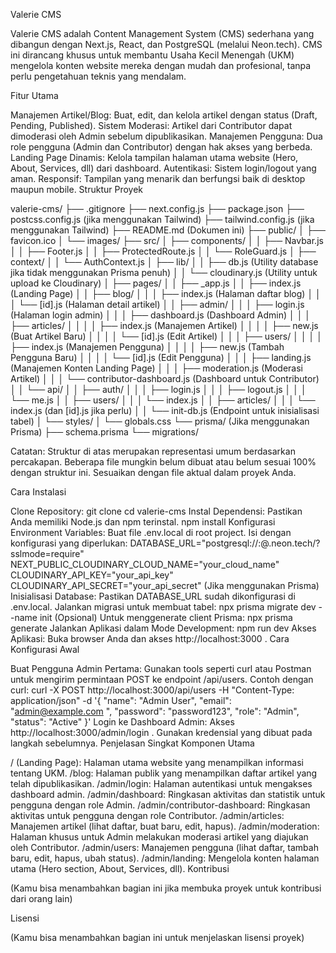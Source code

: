 Valerie CMS

Valerie CMS adalah Content Management System (CMS) sederhana yang dibangun dengan Next.js, React, dan PostgreSQL (melalui Neon.tech). CMS ini dirancang khusus untuk membantu Usaha Kecil Menengah (UKM) mengelola konten website mereka dengan mudah dan profesional, tanpa perlu pengetahuan teknis yang mendalam.

Fitur Utama

Manajemen Artikel/Blog: Buat, edit, dan kelola artikel dengan status (Draft, Pending, Published).
Sistem Moderasi: Artikel dari Contributor dapat dimoderasi oleh Admin sebelum dipublikasikan.
Manajemen Pengguna: Dua role pengguna (Admin dan Contributor) dengan hak akses yang berbeda.
Landing Page Dinamis: Kelola tampilan halaman utama website (Hero, About, Services, dll) dari dashboard.
Autentikasi: Sistem login/logout yang aman.
Responsif: Tampilan yang menarik dan berfungsi baik di desktop maupun mobile.
Struktur Proyek

valerie-cms/
├── .gitignore
├── next.config.js
├── package.json
├── postcss.config.js (jika menggunakan Tailwind)
├── tailwind.config.js (jika menggunakan Tailwind)
├── README.md (Dokumen ini)
├── public/
│ ├── favicon.ico
│ └── images/
├── src/
│ ├── components/
│ │ ├── Navbar.js
│ │ ├── Footer.js
│ │ ├── ProtectedRoute.js
│ │ └── RoleGuard.js
│ ├── context/
│ │ └── AuthContext.js
│ ├── lib/
│ │ ├── db.js (Utility database jika tidak menggunakan Prisma penuh)
│ │ └── cloudinary.js (Utility untuk upload ke Cloudinary)
│ ├── pages/
│ │ ├── _app.js
│ │ ├── index.js (Landing Page)
│ │ ├── blog/
│ │ │ ├── index.js (Halaman daftar blog)
│ │ │ └── [id].js (Halaman detail artikel)
│ │ ├── admin/
│ │ │ ├── login.js (Halaman login admin)
│ │ │ ├── dashboard.js (Dashboard Admin)
│ │ │ ├── articles/
│ │ │ │ ├── index.js (Manajemen Artikel)
│ │ │ │ ├── new.js (Buat Artikel Baru)
│ │ │ │ └── [id].js (Edit Artikel)
│ │ │ ├── users/
│ │ │ │ ├── index.js (Manajemen Pengguna)
│ │ │ │ ├── new.js (Tambah Pengguna Baru)
│ │ │ │ └── [id].js (Edit Pengguna)
│ │ │ ├── landing.js (Manajemen Konten Landing Page)
│ │ │ ├── moderation.js (Moderasi Artikel)
│ │ │ └── contributor-dashboard.js (Dashboard untuk Contributor)
│ │ └── api/
│ │ ├── auth/
│ │ │ ├── login.js
│ │ │ ├── logout.js
│ │ │ └── me.js
│ │ ├── users/
│ │ │ └── index.js
│ │ ├── articles/
│ │ │ └── index.js (dan [id].js jika perlu)
│ │ └── init-db.js (Endpoint untuk inisialisasi tabel)
│ └── styles/
│ └── globals.css
└── prisma/ (Jika menggunakan Prisma)
├── schema.prisma
└── migrations/

Catatan: Struktur di atas merupakan representasi umum berdasarkan percakapan. Beberapa file mungkin belum dibuat atau belum sesuai 100% dengan struktur ini. Sesuaikan dengan file aktual dalam proyek Anda.

Cara Instalasi

Clone Repository:
git clone <url-repository-anda>
cd valerie-cms
Instal Dependensi:
Pastikan Anda memiliki Node.js dan npm terinstal.
npm install
Konfigurasi Environment Variables:
Buat file .env.local di root project.
Isi dengan konfigurasi yang diperlukan:
DATABASE_URL="postgresql://<user>:<password>@<endpoint>.neon.tech/<dbname>?sslmode=require"
NEXT_PUBLIC_CLOUDINARY_CLOUD_NAME="your_cloud_name"
CLOUDINARY_API_KEY="your_api_key"
CLOUDINARY_API_SECRET="your_api_secret"
(Jika menggunakan Prisma) Inisialisasi Database:
Pastikan DATABASE_URL sudah dikonfigurasi di .env.local.
Jalankan migrasi untuk membuat tabel:
npx prisma migrate dev --name init
(Opsional) Untuk menggenerate client Prisma:
npx prisma generate
Jalankan Aplikasi dalam Mode Development:
npm run dev
Akses Aplikasi:
Buka browser Anda dan akses http://localhost:3000 .
Cara Konfigurasi Awal

Buat Pengguna Admin Pertama:
Gunakan tools seperti curl atau Postman untuk mengirim permintaan POST ke endpoint /api/users.
Contoh dengan curl:
curl -X POST http://localhost:3000/api/users
-H "Content-Type: application/json"
-d '{
"name": "Admin User",
"email": "admin@example.com ",
"password": "password123",
"role": "Admin",
"status": "Active"
}'
Login ke Dashboard Admin:
Akses http://localhost:3000/admin/login .
Gunakan kredensial yang dibuat pada langkah sebelumnya.
Penjelasan Singkat Komponen Utama

/ (Landing Page): Halaman utama website yang menampilkan informasi tentang UKM.
/blog: Halaman publik yang menampilkan daftar artikel yang telah dipublikasikan.
/admin/login: Halaman autentikasi untuk mengakses dashboard admin.
/admin/dashboard: Ringkasan aktivitas dan statistik untuk pengguna dengan role Admin.
/admin/contributor-dashboard: Ringkasan aktivitas untuk pengguna dengan role Contributor.
/admin/articles: Manajemen artikel (lihat daftar, buat baru, edit, hapus).
/admin/moderation: Halaman khusus untuk Admin melakukan moderasi artikel yang diajukan oleh Contributor.
/admin/users: Manajemen pengguna (lihat daftar, tambah baru, edit, hapus, ubah status).
/admin/landing: Mengelola konten halaman utama (Hero section, About, Services, dll).
Kontribusi

(Kamu bisa menambahkan bagian ini jika membuka proyek untuk kontribusi dari orang lain)

Lisensi

(Kamu bisa menambahkan bagian ini untuk menjelaskan lisensi proyek)